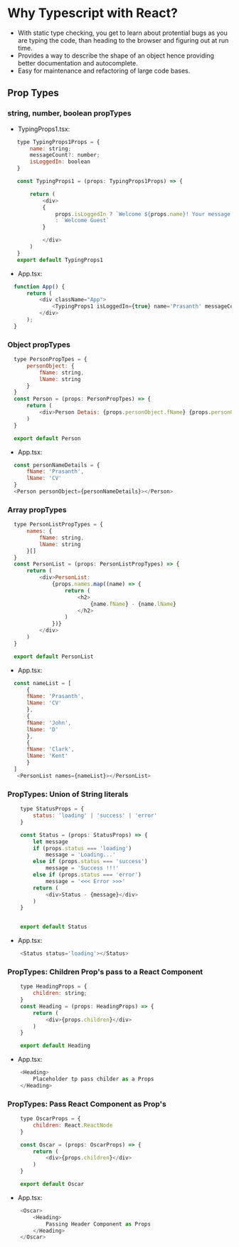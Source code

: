 # Why Typescript with React?

-   With static type checking, you get to learn about protential bugs as you are typing the code, than heading to the browser and figuring out at run time.
-   Provides a way to describe the shape of an object hence providing better documentation and autocomplete.
-   Easy for maintenance and refactoring of large code bases.


##  Prop Types

### string, number, boolean propTypes
-   TypingProps1.tsx:
 ```javascript
    type TypingProps1Props = {
        name: string;
        messageCount?: number;
        isLoggedIn: boolean
    }

    const TypingProps1 = (props: TypingProps1Props) => {

        return (
            <div>
            {
                props.isLoggedIn ? `Welcome ${props.name}! Your message count is ${props.messageCount}`
                : `Welcome Guest`
            }

            </div>
        )
    }
    export default TypingProps1
```

-   App.tsx:
  ```javascript
    function App() {
        return (
            <div className="App">
                <TypingProps1 isLoggedIn={true} name='Prasanth' messageCount={10}></TypingProps1>
            </div>
        );
    }

  ```

### Object propTypes

  ```javascript
    type PersonPropTpes = {
        personObject: {
            fName: string,
            lName: string
        }
    }
    const Person = (props: PersonPropTpes) => {
        return (
            <div>Person Detais: {props.personObject.fName} {props.personObject.lName}</div>
        )
    }

    export default Person

```
-   App.tsx:
  ```javascript
    const personNameDetails = {
        fName: 'Prasanth',
        lName: 'CV'
    }
    <Person personObject={personNameDetails}></Person>
```
### Array propTypes

  ```javascript
    type PersonListPropTypes = {
        names: {
            fName: string,
            lName: string
        }[]
    }
    const PersonList = (props: PersonListPropTypes) => {
        return (
            <div>PersonList:
                {props.names.map((name) => {
                    return (
                        <h2>
                            {name.fName} - {name.lName}
                        </h2>
                    )
                })}
            </div>
        )
    }

    export default PersonList
```
-   App.tsx:
  ```javascript
    const nameList = [
        {
        fName: 'Prasanth',
        lName: 'CV'
        },
        {
        fName: 'John',
        lName: 'D'
        },
        {
        fName: 'Clark',
        lName: 'Kent'
        }
    ]
     <PersonList names={nameList}></PersonList>
```

### PropTypes: Union of String literals

```javascript
    type StatusProps = {
        status: 'loading' | 'success' | 'error'
    }

    const Status = (props: StatusProps) => {
        let message
        if (props.status === 'loading')
            message = 'Loading...'
        else if (props.status === 'success')
            message = 'Success !!!'
        else if (props.status === 'error')
            message = '<<< Error >>>'
        return (
            <div>Status - {message}</div>
        )
    }


    export default Status
```

-   App.tsx:

```javascript
    <Status status='loading'></Status>
```


### PropTypes: Children Prop's pass to a React Component 
```javascript
    type HeadingProps = {
        children: string;
    }
    const Heading = (props: HeadingProps) => {
        return (
            <div>{props.children}</div>
        )
    }

    export default Heading
```
-   App.tsx:

```javascript
    <Heading>
        Placeholder tp pass childer as a Props
    </Heading>
```

### PropTypes: Pass React Component as Prop's 

```javascript
    type OscarProps = {
        children: React.ReactNode
    }

    const Oscar = (props: OscarProps) => {
        return (
            <div>{props.children}</div>
        )
    }

    export default Oscar
```

-   App.tsx:

```javascript
    <Oscar>
        <Heading>
            Passing Header Component as Props
        </Heading>
    </Oscar>
```